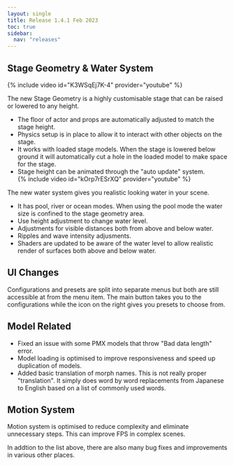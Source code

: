 ```yaml
---
layout: single
title: Release 1.4.1 Feb 2023
toc: true
sidebar:
  nav: "releases"
---
```


## Stage Geometry & Water System
{% include video id="K3WSqEj7K-4" provider="youtube" %}

The new Stage Geometry is a highly customisable stage that can be raised or lowered to any height.
* The floor of actor and props are automatically adjusted to match the stage height.
* Physics setup is in place to allow it to interact with other objects on the stage.
* It works with loaded stage models. When the stage is lowered below ground it will automatically cut a hole in the loaded model to make space for the stage.
* Stage height can be animated through the "auto update" system.  
{% include video id="kOrp7rESrXQ" provider="youtube" %}

The new water system gives you realistic looking water in your scene.
* It has pool, river or ocean modes. When using the pool mode the water size is confined to the stage geometry area.
* Use height adjustment to change water level.
* Adjustments for visible distances both from above and below water.
* Ripples and wave intensity adjusments.
* Shaders are updated to be aware of the water level to allow realistic render of surfaces both above and below water.

## UI Changes
Configurations and presets are split into separate menus but both are still accessible at from the menu item. The main button takes you to the configurations while the icon on the right gives you presets to choose from.

## Model Related
* Fixed an issue with some PMX models that throw "Bad data length" error.
* Model loading is optimised to improve responsiveness and speed up duplication of models.
* Added basic translation of morph names. This is not really proper "translation". It simply does word by word replacements from Japanese to English based on a list of commonly used words.

## Motion System
Motion system is optimised to reduce complexity and eliminate unnecessary steps. This can improve FPS in complex scenes.

In addtion to the list above, there are also many bug fixes and improvements in various other places.